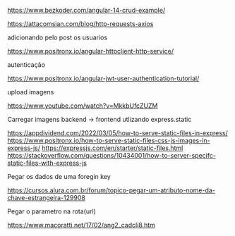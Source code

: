 https://www.bezkoder.com/angular-14-crud-example/

https://attacomsian.com/blog/http-requests-axios

adicionando pelo post os usuarios

https://www.positronx.io/angular-httpclient-http-service/

autenticação

https://www.positronx.io/angular-jwt-user-authentication-tutorial/

upload imagens

https://www.youtube.com/watch?v=MkkbUfcZUZM

Carregar imagens backend -> frontend
utlizando express.static

https://appdividend.com/2022/03/05/how-to-serve-static-files-in-express/
https://www.positronx.io/how-to-serve-static-files-css-js-images-in-express-js/
https://expressjs.com/en/starter/static-files.html
https://stackoverflow.com/questions/10434001/how-to-server-specifc-static-files-with-express-js

Pegar os dados de uma foregin key

https://cursos.alura.com.br/forum/topico-pegar-um-atributo-nome-da-chave-estrangeira-129908

Pegar o parametro na rota(url)

https://www.macoratti.net/17/02/ang2_cadcli8.htm
